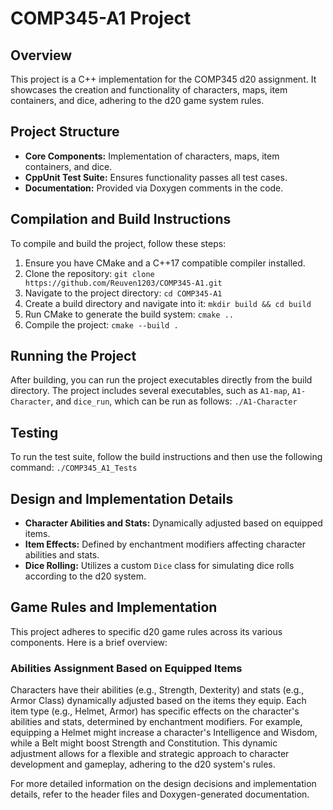 
# COMP345-A1 Project

## Overview
This project is a C++ implementation for the COMP345 d20 assignment. It showcases the creation and functionality of characters, maps, item containers, and dice, adhering to the d20 game system rules.

## Project Structure
- **Core Components:** Implementation of characters, maps, item containers, and dice.
- **CppUnit Test Suite:** Ensures functionality passes all test cases.
- **Documentation:** Provided via Doxygen comments in the code.

## Compilation and Build Instructions
To compile and build the project, follow these steps:

1. Ensure you have CMake and a C++17 compatible compiler installed.
2. Clone the repository:
   ```git clone https://github.com/Reuven1203/COMP345-A1.git```
3. Navigate to the project directory:
   ```cd COMP345-A1  ```
4. Create a build directory and navigate into it:
   ```mkdir build && cd build   ```
5. Run CMake to generate the build system:
   ```cmake ..   ```
6. Compile the project:
   ```cmake --build .  ```

## Running the Project
After building, you can run the project executables directly from the build directory. The project includes several executables, such as `A1-map`, `A1-Character`, and `dice_run`, which can be run as follows:
```./A1-Character```

## Testing
To run the test suite, follow the build instructions and then use the following command:
```./COMP345_A1_Tests```

## Design and Implementation Details
- **Character Abilities and Stats:** Dynamically adjusted based on equipped items.
- **Item Effects:** Defined by enchantment modifiers affecting character abilities and stats.
- **Dice Rolling:** Utilizes a custom `Dice` class for simulating dice rolls according to the d20 system.

## Game Rules and Implementation
This project adheres to specific d20 game rules across its various components. Here is a brief overview:

### Abilities Assignment Based on Equipped Items
Characters have their abilities (e.g., Strength, Dexterity) and stats (e.g., Armor Class) dynamically adjusted based on the items they equip. Each item type (e.g., Helmet, Armor) has specific effects on the character's abilities and stats, determined by enchantment modifiers. For example, equipping a Helmet might increase a character's Intelligence and Wisdom, while a Belt might boost Strength and Constitution. This dynamic adjustment allows for a flexible and strategic approach to character development and gameplay, adhering to the d20 system's rules.

For more detailed information on the design decisions and implementation details, refer to the header files and Doxygen-generated documentation.
